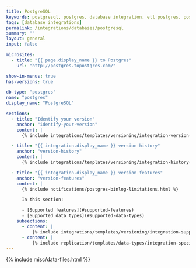 ```yaml
---
title: PostgreSQL
keywords: postgresql, postgres, database integration, etl postgres, postgres etl, postgresql etl, etl
tags: [database_integrations]
permalink: /integrations/databases/postgresql
summary: ""
layout: general
input: false

microsites:
  - title: "{{ page.display_name }} to Postgres"
    url: "http://postgres.topostgres.com/"

show-in-menus: true
has-versions: true

db-type: "postgres"
name: "postgres"
display_name: "PostgreSQL"

sections:
  - title: "Identify your version"
    anchor: "identify-your-version"
    content: |
      {% include integrations/templates/versioning/integration-version-tiles.html %}

  - title: "{{ integration.display_name }} version history"
    anchor: "version-history"
    content: |
      {% include integrations/templates/versioning/integration-history-and-changelog.html %}

  - title: "{{ integration.display_name }} version features"
    anchor: "version-features"
    content: |
      {% include notifications/postgres-binlog-limitations.html %}

      In this section:

      - [Supported features](#supported-features)
      - [Supported data types](#supported-data-types)
    subsections:
      - content: |
          {% include integrations/templates/versioning/integration-supported-features.html type="version-comparison" feature-type="databases" %}
      - content: |
          {% include replication/templates/data-types/integration-specific-data-types.html %}
---
```

{% include misc/data-files.html %}